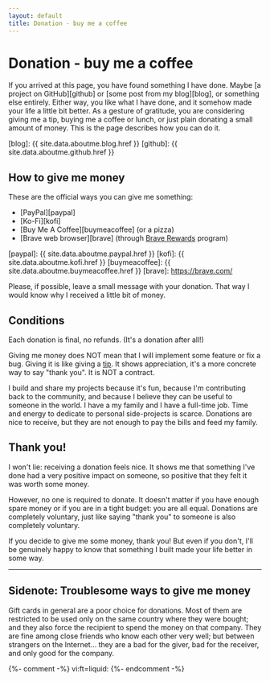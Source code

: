 ```yaml
---
layout: default
title: Donation - buy me a coffee
---
```


# Donation - buy me a coffee

If you arrived at this page, you have found something I have done. Maybe [a project on GitHub][github] or [some post from my blog][blog], or something else entirely. Either way, you like what I have done, and it somehow made your life a little bit better. As a gesture of gratitude, you are considering giving me a tip, buying me a coffee or lunch, or just plain donating a small amount of money. This is the page describes how you can do it.

<!--
I was thinking about adding a GIF or video of "Shut up and take my money!",
but I'm not comfortable uploading it to my site,
and also not comfortable embedding/loading from a random YouTube video (like this https://www.youtube.com/watch?v=Tdf_19_FmxM).

Not only due to copyright, but also it's a large-ish file (okay, the video in 1080p is just 400KB) stored on the git repository forever.
-->

[blog]: {{ site.data.aboutme.blog.href }}
[github]: {{ site.data.aboutme.github.href }}

## How to give me money

These are the official ways you can give me something:

<!-- TODO: Add widgets, buttons, images, banners, whatever is the thing these services provide. -->

* [PayPal][paypal]
* [Ko-Fi][kofi]
* [Buy Me A Coffee][buymeacoffee] (or a pizza)
* [Brave web browser][brave] (through [Brave Rewards](https://brave.com/brave-rewards/) program)

[paypal]: {{ site.data.aboutme.paypal.href }}
[kofi]: {{ site.data.aboutme.kofi.href }}
[buymeacoffee]: {{ site.data.aboutme.buymeacoffee.href }}
[brave]: https://brave.com/

Please, if possible, leave a small message with your donation. That way I would know why I received a little bit of money.

## Conditions

Each donation is final, no refunds. (It's a donation after all!)

Giving me money does NOT mean that I will implement some feature or fix a bug. Giving it is like giving a [tip](https://en.wikipedia.org/wiki/Gratuity). It shows appreciation, it's a more concrete way to say "thank you". It is NOT a contract.

I build and share my projects because it's fun, because I'm contributing back to the community, and because I believe they can be useful to someone in the world. I have a my family and I have a full-time job. Time and energy to dedicate to personal side-projects is scarce. Donations are nice to receive, but they are not enough to pay the bills and feed my family.

<!-- I don't have any plans on setting up a Patreon (I also highly doubt it would be sustainable enough for me). -->

## Thank you!

I won't lie: receiving a donation feels nice. It shows me that something I've done had a very positive impact on someone, so positive that they felt it was worth some money.

However, no one is required to donate. It doesn't matter if you have enough spare money or if you are in a tight budget: you are all equal. Donations are completely voluntary, just like saying "thank you" to someone is also completely voluntary.

If you decide to give me some money, thank you! But even if you don't, I'll be genuinely happy to know that something I built made your life better in some way.

---

## Sidenote: Troublesome ways to give me money

Gift cards in general are a poor choice for donations. Most of them are restricted to be used only on the same country where they were bought; and they also force the recipient to spend the money on that company. They are fine among close friends who know each other very well; but between strangers on the Internet… they are a bad for the giver, bad for the receiver, and only good for the company.

<!-- That said, I wouldn't mind receiving [Bol.com gift cards](https://www.bol.com/nl/digitale-cadeaubon), but it's probably difficult to buy them from outside the Netherlands.-->

<!-- Possibly also by TransferWise {{ site.data.aboutme.transferwise.referral }}, if you type in my e-mail address; but I don't have a direct link to it. -->
<!-- Possibly also by Tikkie https://www.tikkie.me/ but that requires me creating a payment request and sharing the link with someone. It's not meant as a long-term donation link. -->


{%- comment -%} vi:ft=liquid: {%- endcomment -%}
